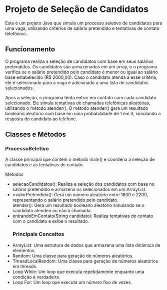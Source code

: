 <h1>Projeto de Seleção de Candidatos</h1>
Este é um projeto Java que simula um processo seletivo de candidatos para uma vaga, utilizando critérios de salário pretendido e tentativas de contato telefônico.

<h2>Funcionamento</h2>
O programa realiza a seleção de candidatos com base em seus salários pretendidos. Os candidatos são armazenados em um array, e o programa verifica se o salário pretendido pelo candidato é menor ou igual ao salário base estabelecido (R$ 2000,00). Caso o candidato atenda a esse critério, ele é selecionado para a vaga e adicionado a uma lista de candidatos selecionados.

Após a seleção, o programa tenta entrar em contato com cada candidato selecionado. Ele simula tentativas de chamadas telefônicas aleatórias, utilizando o método atender(). O método atender() gera um resultado booleano aleatório com base em uma probabilidade de 1 em 3, simulando a resposta do candidato ao telefone.

<h2>Classes e Métodos</h2>
<h3>ProcessoSeletivo</h3>
A classe principal que contém o método main() e coordena a seleção de candidatos e as tentativas de contato.

Métodos
<ul>
<li>selecaoCandidatos(): Realiza a seleção dos candidatos com base no salário pretendido e armazena os selecionados em um ArrayList.</li>
<li>>valorPretendido(): Gera um número aleatório entre 1800 e 2200, representando o salário pretendido pelo candidato.</li
<li>atender(): Gera um resultado booleano aleatório simulando se o candidato atendeu ou não à chamada.</li>
<li>entrandoEmContato(String candidato): Realiza tentativas de contato com o candidato e exibe o resultado.</li>
  
<h3>Principais Conceitos</h3>
<li>ArrayList: Uma estrutura de dados que armazena uma lista dinâmica de elementos.</li>
<li>Random: Uma classe para geração de números aleatórios.</li>
<li>ThreadLocalRandom: Uma classe para geração de números aleatórios em threads.</li>
<li>Loop While: Um loop que executa repetidamente enquanto uma condição é verdadeira.</li>
<li>Loop For: Um loop que executa um número fixo de vezes.</li>
</ul>

